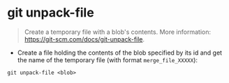 # git unpack-file

> Create a temporary file with a blob's contents.
> More information: <https://git-scm.com/docs/git-unpack-file>.

- Create a file holding the contents of the blob specified by its id and get the name of the temporary file (with format `merge_file_XXXXX`):

`git unpack-file <blob>`
